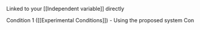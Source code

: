 Linked to your [[Independent variable]] directly

Condition 1 ([[Experimental Conditions]]) - Using the proposed system
Con
